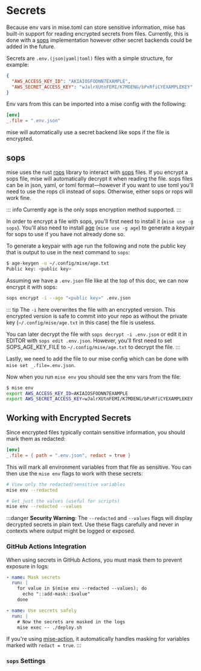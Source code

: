 # Secrets <Badge type="warning" text="experimental" />

Because env vars in mise.toml can store sensitive information, mise has built-in support for reading
encrypted secrets from files. Currently, this is done with a [sops](https://getsops.io) implementation
however other secret backends could be added in the future.

Secrets are `.env.(json|yaml|toml)` files with a simple structure, for example:

```json
{
  "AWS_ACCESS_KEY_ID": "AKIAIOSFODNN7EXAMPLE",
  "AWS_SECRET_ACCESS_KEY": "wJalrXUtnFEMI/K7MDENG/bPxRfiCYEXAMPLEKEY"
}
```

Env vars from this can be imported into a mise config with the following:

```toml
[env]
_.file = ".env.json"
```

mise will automatically use a secret backend like sops if the file is encrypted.

## sops

mise uses the rust [rops](https://github.com/gibbz00/rops) library to interact with [sops](https://getsops.io) files.
If you encrypt a sops file, mise will automatically decrypt it when reading the file. sops files can
be in json, yaml, or toml format—however if you want to use toml you'll need to use the rops cli instead
of sops. Otherwise, either sops or rops will work fine.

::: info
Currently age is the only sops encryption method supported.
:::

In order to encrypt a file with sops, you'll first need to install it (`mise use -g sops`). You'll
also need to install [age](https://github.com/FiloSottile/age) (`mise use -g age`) to generate a keypair for sops to use
if you have not already done so.

To generate a keypair with age run the following and note the public key that is output to use
in the next command to `sops`:

```sh
$ age-keygen -o ~/.config/mise/age.txt
Public key: <public key>
```

Assuming we have a `.env.json` file like at the top of this doc, we can now encrypt it with sops:

```sh
sops encrypt -i --age "<public key>" .env.json
```

::: tip
The `-i` here overwrites the file with an encrypted version. This encrypted version is safe to commit
into your repo as without the private key (`~/.config/mise/age.txt` in this case) the file is useless.

You can later decrypt the file with `sops decrypt -i .env.json` or edit it in EDITOR with `sops edit .env.json`.
However, you'll first need to set SOPS_AGE_KEY_FILE to `~/.config/mise/age.txt` to decrypt the file.
:::

Lastly, we need to add the file to our mise config which can be done with `mise set _.file=.env.json`.

Now when you run `mise env` you should see the env vars from the file:

```sh
$ mise env
export AWS_ACCESS_KEY_ID=AKIAIOSFODNN7EXAMPLE
export AWS_SECRET_ACCESS_KEY=wJalrXUtnFEMI/K7MDENG/bPxRfiCYEXAMPLEKEY
```

## Working with Encrypted Secrets

Since encrypted files typically contain sensitive information, you should mark them as redacted:

```toml
[env]
_.file = { path = ".env.json", redact = true }
```

This will mark all environment variables from that file as sensitive. You can then use the `mise env` flags to work with these secrets:

```bash
# View only the redacted/sensitive variables
mise env --redacted

# Get just the values (useful for scripts)
mise env --redacted --values
```

:::danger
**Security Warning**: The `--redacted` and `--values` flags will display decrypted secrets in plain text. Use these flags carefully and never in contexts where output might be logged or exposed.

### GitHub Actions Integration

When using secrets in GitHub Actions, you must mask them to prevent exposure in logs:

```yaml
- name: Mask secrets
  run: |
    for value in $(mise env --redacted --values); do
      echo "::add-mask::$value"
    done

- name: Use secrets safely
  run: |
    # Now the secrets are masked in the logs
    mise exec -- ./deploy.sh
```

If you're using [mise-action](https://github.com/jdx/mise-action), it automatically handles masking for variables marked with `redact = true`.
:::

### `sops` Settings

<script setup>
import Settings from '/components/settings.vue';
</script>
<Settings child="sops" :level="4" />
